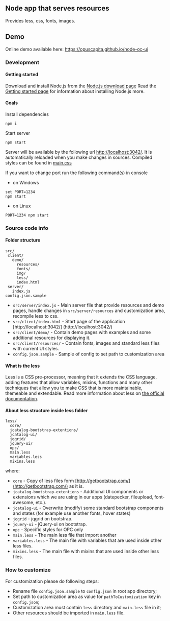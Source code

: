 ## Node app that serves resources

Provides less, css, fonts, images.

## Demo
Online demo available here: https://opuscapita.github.io/node-oc-ui

### Development

#### Getting started
Download and install Node.js from the [Node.js download page](https://nodejs.org/en/download/)
Read the [Getting started page](https://docs.npmjs.com/getting-started/installing-node) for information about installing Node.js more.

#### Goals

Install dependencies
```
npm i
```

Start server
```
npm start
```

Server will be available by the following url [http://localhost:3042/](http://localhost:3042/). It is automatically reloaded when you make changes in sources.
Compiled styles can be found in [main.css](http://localhost:3042/main.css) 

If you want to change port run the following command(s) in console
- on Windows
```
set PORT=1234
npm start 
```
- on Linux
```
PORT=1234 npm start
```

### Source code info

#### Folder structure
 
 ```
 src/
  client/
    demo/
      resources/
      fonts/
      img/
      less/
      index.html
  server/
    index.js
 config.json.sample
 ```
 
 * `src/server/index.js` - Main server file that provide resources and demo pages, handle changes in `src/server/resources` and customization area, recompile less to css.
 * `src/client/index.html` - Start page of the application [http://localhost:3042/] (http://localhost:3042/)
 * `src/client/demo/` - Contain demo pages with examples and some additional resources for displaying it.
 * `src/client/resources/` - Contain fonts, images and standard less files with current UI styles.
 * `config.json.sample` - Sample of config to set path to customization area
 
 
#### What is the less
Less is a CSS pre-processor, meaning that it extends the CSS language, adding features that allow variables, mixins, functions and many other techniques that allow you to make CSS that is more maintainable, themeable and extendable.
Read more information about less on [the official documentation](http://lesscss.org/features/#features-overview-feature). 

#### About less structure inside less folder
 
```
less/
  core/   
  jcatalog-bootstrap-extentions/
  jcatalog-ui/
  jqgrid/
  jquery-ui/
  opc/
  main.less
  variables.less
  mixins.less
```
where:
* `core` - Copy of less files form [http://getbootstrap.com/](http://getbootstrap.com/) as it is.
* `jcatalog-bootstrap-extentions` - Additional UI components or extensions which we are using in our apps (datepecker, fileupload, font-awesome, etc.).
* `jcatalog-ui` - Overwrite (modify) some standard bootstrap components and states (for example use another fonts, hover states)
* `jqgrid` - jqgrid on bootstrap.
* `jquery-ui` - jQuery-ui on bootstrap.
* `opc` - Specific styles for OPC only 
* `main.less` - The main less file that import another
* `variables.less` - The main file with variables that are used inside other less files.  
* `mixins.less` - The main file with mixins that are used inside other less files.  

### How to customize

 For customization please do following steps:
 * Rename file `config.json.sample` to `config.json` in root app directory;
 * Set path to customization area as value for `pathToCustomization` key in `config.json`;
 * Customization area must contain `less` directory and `main.less` file in it;
 * Other resources should be imported in `main.less` file.

